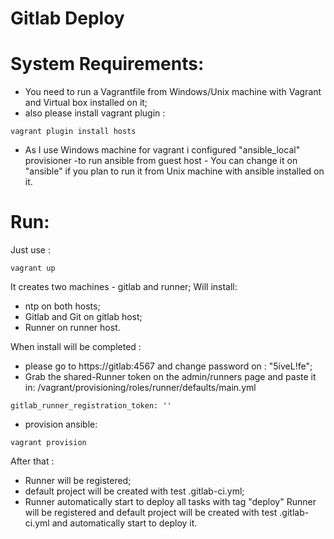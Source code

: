 # Gitlab Deploy


# System Requirements:

  - You need to run a Vagrantfile from Windows/Unix machine with Vagrant and Virtual box installed on it;
  - also please install vagrant plugin :
   ```
 vagrant plugin install hosts
```
  - As I use Windows machine for vagrant i configured "ansible_local" provisioner -to run ansible from guest host - You can change it on "ansible" if you plan to run it from Unix machine with ansible installed on it.
  

# Run:
Just use :
   ```
 vagrant up
```
It creates two machines - gitlab and runner;
Will install:
- ntp on both hosts;
- Gitlab and Git on gitlab host;
- Runner on runner host.

When install will be completed :
- please go to https://gitlab:4567 and change password on : "5iveL!fe";
- Grab the shared-Runner token on the admin/runners page and paste it in:
/vagrant/provisioning/roles/runner/defaults/main.yml
```
gitlab_runner_registration_token: ''
```
- provision ansible:
```
vagrant provision
```
After that :
- Runner will be registered;
- default project will be created with test .gitlab-ci.yml;
- Runner automatically start to deploy all tasks with tag "deploy"
Runner will be registered and default project will be created with test .gitlab-ci.yml and automatically start to deploy it.
